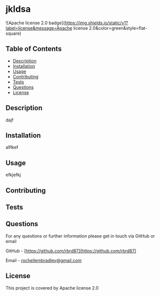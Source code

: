 # jkldsa

![Apache license 2.0 badge](https://img.shields.io/static/v1?label=license&message=Apache license 2.0&color=green&style=flat-square)

## Table of Contents
- [Description](#description)
- [Installation](#installation)
- [Usage](#usage)
- [Contributing](#contributing)
- [Tests](#tests)
- [Questions](#questions)
- [License](#license)
  
## Description
dajf

## Installation
alflkef
  
## Usage 
efkjefkj
  
## Contributing

  
## Tests

  
## Questions
For any questions or further information please get in touch via GitHub or email

GitHub - [https://github.com/rbrd87](https://github.com/rbrd87)

Email - [rochellembradley@gmail.com](mailto:rochellembradley@gmail.com?subject=jkldsa)

## License 
This project is covered by Apache license 2.0